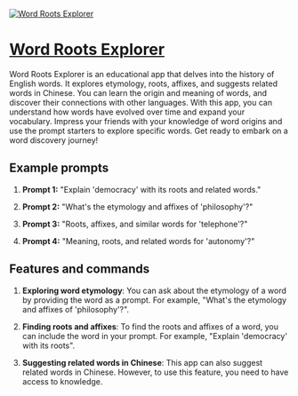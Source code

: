 [![Word Roots Explorer](https://files.oaiusercontent.com/file-By9mkYjKD1ERYsLZFwZ9rybz?se=2123-10-18T14%3A45%3A39Z&sp=r&sv=2021-08-06&sr=b&rscc=max-age%3D31536000%2C%20immutable&rscd=attachment%3B%20filename%3D639c1044-57ff-48d2-9562-0c2fd3b8e512.png&sig=tsrxbIeg%2BFKZYIqnFvERcZzsbOlRWitXtnK7eFb2z3o%3D)](https://chat.openai.com/g/g-fhm9gwPiR-word-roots-explorer)

# [Word Roots Explorer](https://chat.openai.com/g/g-fhm9gwPiR-word-roots-explorer)

Word Roots Explorer is an educational app that delves into the history of English words. It explores etymology, roots, affixes, and suggests related words in Chinese. You can learn the origin and meaning of words, and discover their connections with other languages. With this app, you can understand how words have evolved over time and expand your vocabulary. Impress your friends with your knowledge of word origins and use the prompt starters to explore specific words. Get ready to embark on a word discovery journey!

## Example prompts

1. **Prompt 1:** "Explain 'democracy' with its roots and related words."

2. **Prompt 2:** "What's the etymology and affixes of 'philosophy'?"

3. **Prompt 3:** "Roots, affixes, and similar words for 'telephone'?"

4. **Prompt 4:** "Meaning, roots, and related words for 'autonomy'?"

## Features and commands

1. **Exploring word etymology**: You can ask about the etymology of a word by providing the word as a prompt. For example, "What's the etymology and affixes of 'philosophy'?".

2. **Finding roots and affixes**: To find the roots and affixes of a word, you can include the word in your prompt. For example, "Explain 'democracy' with its roots".

3. **Suggesting related words in Chinese**: This app can also suggest related words in Chinese. However, to use this feature, you need to have access to knowledge.